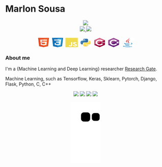 # Marlon Sousa <br>

<div align="center"> 
  <img src="https://www.codewars.com/users/marlonsousa8/badges/large?logo=true" />
</div>


<div align="center">
  <a href="https://github.com/marlonsousa8">
  <img height="180em" src="https://github-readme-stats.vercel.app/api?username=marlonsousa8&show_icons=true&theme=dracula&include_all_commits=true&count_private=true"/>
  <img height="180em" src="https://github-readme-stats.vercel.app/api/top-langs/?username=marlonsousa8&layout=compact&langs_count=7&theme=dracula"/>
  </a>
</div>

<div style="display: inline_block" align="center"><br>
  <img align="center" height="30" width="40" src="https://raw.githubusercontent.com/devicons/devicon/master/icons/html5/html5-original.svg">
  <img align="center" height="30" width="40" src="https://raw.githubusercontent.com/devicons/devicon/master/icons/css3/css3-original.svg">
  <img align="center" height="30" width="40" src="https://raw.githubusercontent.com/devicons/devicon/master/icons/javascript/javascript-plain.svg">
  <img align="center" height="30" width="40" src="https://raw.githubusercontent.com/devicons/devicon/master/icons/python/python-original.svg">
  <img align="center" height="30" width="40" src="https://raw.githubusercontent.com/devicons/devicon/master/icons/cplusplus/cplusplus-original.svg">
  <img align="center" height="30" width="40" src="https://raw.githubusercontent.com/devicons/devicon/master/icons/csharp/csharp-original.svg">
  <img align="center" height="30" width="40" src="https://raw.githubusercontent.com/devicons/devicon/master/icons/java/java-original.svg">
</div>

### About me
I'm a {Machine Learning and Deep Learning} researcher [Research Gate](https://www.researchgate.net/profile/Marlon-Sousa).

Machine Learning, such as Tensorflow, Keras, Sklearn, Pytorch, Django, Flask, Python, C, C++


<div align="center"> 
  <img src="https://img.shields.io/badge/Ubuntu-E95420?style=for-the-badge&logo=ubuntu&logoColor=white" target="_blank">
  <a href = "https://marlonsousa.medium.com"><img src="https://img.shields.io/badge/Medium-12100E?style=for-the-badge&logo=medium&logoColor=white" target="_blank"></a>
  <a href = "mailto:marlonsousa8@protonmail.com"><img src="https://img.shields.io/badge/ProtonMail-8B89CC?style=for-the-badge&logo=protonmail&logoColor=white" target="_blank"></a>
  <a href="https://www.linkedin.com/in/marlonsousa8" target="_blank"><img src="https://img.shields.io/badge/-LinkedIn-%230077B5?style=for-the-badge&logo=linkedin&logoColor=white" target="_blank"></a> 
 
  ![Snake animation](https://github.com/rafaballerini/rafaballerini/blob/output/github-contribution-grid-snake.svg)
 
</div>
